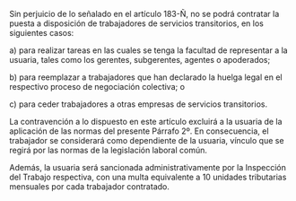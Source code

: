 Sin perjuicio de lo señalado en el artículo 183-Ñ, no se podrá contratar la puesta a disposición de trabajadores de servicios transitorios, en los siguientes casos:

a) para realizar tareas en las cuales se tenga la facultad de representar a la usuaria, tales como los gerentes, subgerentes, agentes o apoderados;

b) para reemplazar a trabajadores que han declarado la huelga legal en el respectivo proceso de negociación colectiva; o

c) para ceder trabajadores a otras empresas de servicios transitorios.

La contravención a lo dispuesto en este artículo excluirá a la usuaria de la aplicación de las normas del presente Párrafo 2º. En consecuencia, el trabajador se considerará como dependiente de la usuaria, vínculo que se regirá por las normas de la legislación laboral común.

Además, la usuaria será sancionada administrativamente por la Inspección del Trabajo respectiva, con una multa equivalente a 10 unidades tributarias mensuales por cada trabajador contratado.